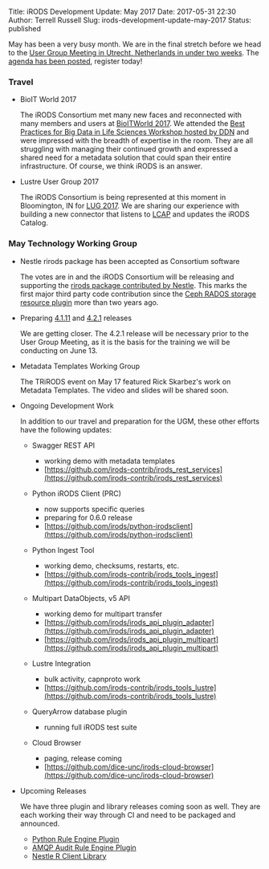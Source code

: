 Title: iRODS Development Update: May 2017
Date: 2017-05-31 22:30
Author: Terrell Russell
Slug: irods-development-update-may-2017
Status: published


May has been a very busy month.  We are in the final stretch before we head to the [User Group Meeting in Utrecht, Netherlands in under two weeks]({filename}/pages/ugm2017.html).   The [agenda has been posted]({filename}/pages/ugm2017/agenda.html), register today!


### Travel

- BioIT World 2017

    The iRODS Consortium met many new faces and reconnected with many members and users at [BioITWorld 2017](http://www.bio-itworldexpo.com/).  We attended the [Best Practices for Big Data in Life Sciences Workshop hosted by DDN](http://www.ddn.com/company/events/best-practices-big-data-life-sciences-workshop-2017/) and were impressed with the breadth of expertise in the room.  They are all struggling with managing their continued growth and expressed a shared need for a metadata solution that could span their entire infrastructure.  Of course, we think iRODS is an answer.

- Lustre User Group 2017

    The iRODS Consortium is being represented at this moment in Bloomington, IN for [LUG 2017](http://opensfs.org/lug-2017/).  We are sharing our experience with building a new connector that listens to [LCAP](https://github.com/cea-hpc/lcap) and updates the iRODS Catalog.


### May Technology Working Group

- Nestle rirods package has been accepted as Consortium software

    The votes are in and the iRODS Consortium will be releasing and supporting the [rirods package contributed by Nestle](https://github.com/irods/irods_client_library_r_cpp).  This marks the first major third party code contribution since the [Ceph RADOS storage resource plugin](https://github.com/irods/irods_resource_plugin_rados) more than two years ago.

- Preparing [4.1.11](https://github.com/irods/irods/milestone/25) and [4.2.1](https://github.com/irods/irods/milestone/24) releases

    We are getting closer.  The 4.2.1 release will be necessary prior to the User Group Meeting, as it is the basis for the training we will be conducting on June 13.

- Metadata Templates Working Group
  
    The TRiRODS event on May 17 featured Rick Skarbez's work on Metadata Templates.  The video and slides will be shared soon.

- Ongoing Development Work

    In addition to our travel and preparation for the UGM, these other efforts have the following updates:

    - Swagger REST API
        - working demo with metadata templates
        - [https://github.com/irods-contrib/irods_rest_services](https://github.com/irods-contrib/irods_rest_services)

    - Python iRODS Client (PRC)
        - now supports specific queries
        - preparing for 0.6.0 release
        - [https://github.com/irods/python-irodsclient](https://github.com/irods/python-irodsclient)

    - Python Ingest Tool
        - working demo, checksums, restarts, etc.
        - [https://github.com/irods-contrib/irods_tools_ingest](https://github.com/irods-contrib/irods_tools_ingest)

    - Multipart DataObjects, v5 API
        - working demo for multipart transfer
        - [https://github.com/irods/irods_api_plugin_adapter](https://github.com/irods/irods_api_plugin_adapter)
        - [https://github.com/irods/irods_api_plugin_multipart](https://github.com/irods/irods_api_plugin_multipart)

    - Lustre Integration
        - bulk activity, capnproto work
        - [https://github.com/irods-contrib/irods_tools_lustre](https://github.com/irods-contrib/irods_tools_lustre)

    - QueryArrow database plugin
        - running full iRODS test suite

    - Cloud Browser
        - paging, release coming
        - [https://github.com/dice-unc/irods-cloud-browser](https://github.com/dice-unc/irods-cloud-browser)

- Upcoming Releases

    We have three plugin and library releases coming soon as well.  They are each working their way through CI and need to be packaged and announced.

    - [Python Rule Engine Plugin](https://github.com/irods/irods_rule_engine_plugin_python)
    - [AMQP Audit Rule Engine Plugin](https://github.com/irods/irods_rule_engine_plugin_audit_amqp)
    - [Nestle R Client Library](https://github.com/irods/irods_client_library_r_cpp)

